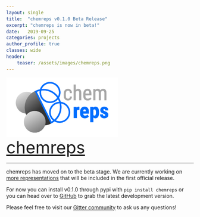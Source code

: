 ```yaml
---
layout: single
title:  "chemreps v0.1.0 Beta Release"
excerpt: "chemreps is now in beta!"
date:   2019-09-25
categories: projects
author_profile: true
classes: wide
header:
    teaser: /assets/images/chemreps.png
---
```

<div style="font-size:0;">
    <img src="/assets/images/chemreps.png" width="300">
</div>
<a style="clear:left;font-size:45px;"  href="https://github.com/chemreps/chemreps">chemreps </a>

-----------

chemreps has moved on to the beta stage. We are currently working on [more representations](https://github.com/chemreps/chemreps/projects/1) that will be included in the first official release.    

For now you can install v0.1.0 through pypi with `pip install chemreps` or you can head over to [GitHub](https://github.com/chemreps/chemreps) to grab the latest development version.

Please feel free to visit our [Gitter community](https://gitter.im/chemreps/community) to ask us any questions!
